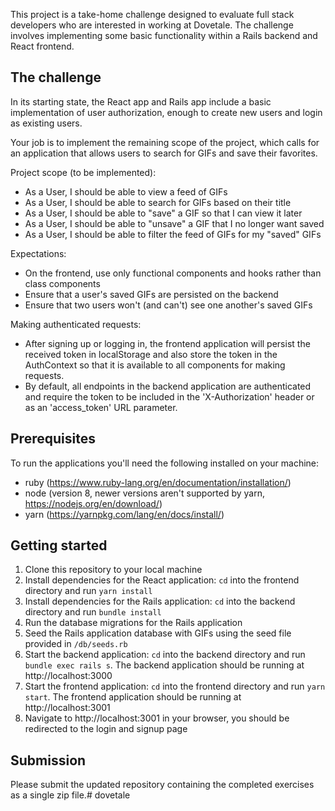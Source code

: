 This project is a take-home challenge designed to evaluate full stack developers who are interested in working at Dovetale. The challenge involves implementing some basic functionality within a Rails backend and React frontend.

## The challenge

In its starting state, the React app and Rails app include a basic implementation of user authorization, enough to create new users and login as existing users.

Your job is to implement the remaining scope of the project, which calls for an application that allows users to search for GIFs and save their favorites.

Project scope (to be implemented):
- As a User, I should be able to view a feed of GIFs
- As a User, I should be able to search for GIFs based on their title
- As a User, I should be able to "save" a GIF so that I can view it later
- As a User, I should be able to "unsave" a GIF that I no longer want saved 
- As a User, I should be able to filter the feed of GIFs for my "saved" GIFs

Expectations:
- On the frontend, use only functional components and hooks rather than class components
- Ensure that a user's saved GIFs are persisted on the backend 
- Ensure that two users won't (and can't) see one another's saved GIFs

Making authenticated requests:
- After signing up or logging in, the frontend application will persist the received token in localStorage and also store the token in the AuthContext so that it is available to all components for making requests.
- By default, all endpoints in the backend application are authenticated and require the token to be included in the 'X-Authorization' header or as an 'access_token' URL parameter.


## Prerequisites
To run the applications you'll need the following installed on your machine:
* ruby (https://www.ruby-lang.org/en/documentation/installation/)
* node (version 8, newer versions aren't supported by yarn, https://nodejs.org/en/download/)
* yarn (https://yarnpkg.com/lang/en/docs/install/)


## Getting started
1. Clone this repository to your local machine
2. Install dependencies for the React application: `cd` into the frontend directory and run `yarn install`
3. Install dependencies for the Rails application: `cd` into the backend directory and run `bundle install`
4. Run the database migrations for the Rails application
5. Seed the Rails application database with GIFs using the seed file provided in `/db/seeds.rb`
6. Start the backend application: `cd` into the backend directory and run `bundle exec rails s`. The backend application should be running at http://localhost:3000
7. Start the frontend application: `cd` into the frontend directory and run `yarn start`. The frontend application should be running at http://localhost:3001
8. Navigate to http://localhost:3001 in your browser, you should be redirected to the login and signup page


## Submission
Please submit the updated repository containing the completed exercises as a single zip file.# dovetale
